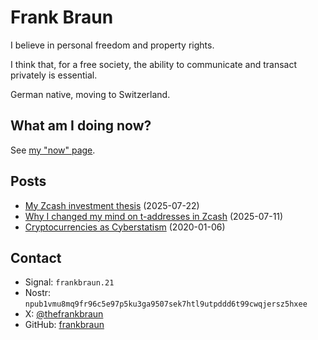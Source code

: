 # Frank Braun

I believe in personal freedom and property rights.

I think that, for a free society, the ability to communicate and
transact privately is essential.

German native, moving to Switzerland.

## What am I doing now?

See [my "now" page](/now).

## Posts

- [My Zcash investment thesis](/zecbag) (2025-07-22)
- [Why I changed my mind on t-addresses in Zcash](/t-addr) (2025-07-11)
- [Cryptocurrencies as Cyberstatism](/essay/cryptocurrencies-as-cyberstatism) (2020-01-06)

## Contact

- Signal: `frankbraun.21`
- Nostr: `npub1vmu8mq9fr96c5e97p5ku3ga9507sek7htl9utpddd6t99cwqjersz5hxee`
- X: [@thefrankbraun](https://x.com/thefrankbraun)
- GitHub: [frankbraun](https://github.com/frankbraun)
